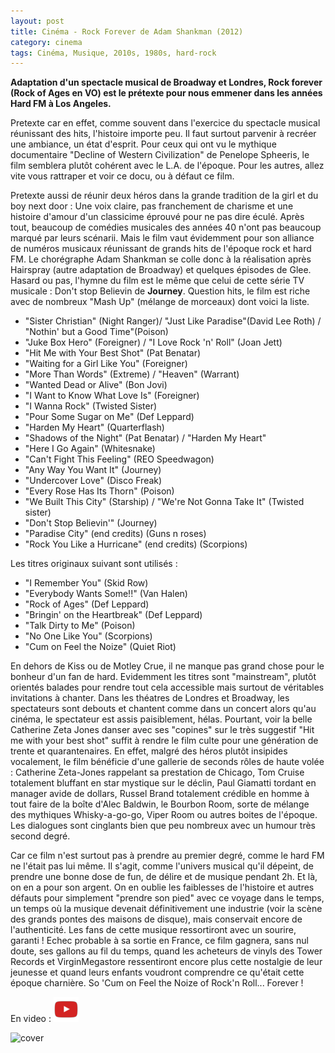 ```yaml
---
layout: post
title: Cinéma - Rock Forever de Adam Shankman (2012)
category: cinema
tags: Cinéma, Musique, 2010s, 1980s, hard-rock
---
```

**Adaptation d'un spectacle musical de Broadway et Londres, Rock forever (Rock of Ages en VO) est le prétexte pour nous emmener dans les années Hard FM à Los Angeles.**

Pretexte car en effet, comme souvent dans l'exercice du spectacle musical réunissant des hits, l'histoire importe peu. Il faut surtout parvenir à recréer une ambiance, un état d'esprit. Pour ceux qui ont vu le mythique documentaire "Decline of Western Civilization" de Penelope Spheeris, le film semblera plutôt cohérent avec le L.A. de l'époque. Pour les autres, allez vite vous rattraper et voir ce docu, ou à défaut ce film.

Pretexte aussi de réunir deux héros dans la grande tradition de la girl et du boy next door : Une voix claire, pas franchement de charisme et une histoire d'amour d'un classicime éprouvé pour ne pas dire éculé. Après tout, beaucoup de comédies musicales des années 40 n'ont pas beaucoup marqué par leurs scénarii. Mais le film vaut évidemment pour son alliance de numéros musicaux réunissant de grands hits de l'époque rock et hard FM. Le chorégraphe Adam Shankman se colle donc à la réalisation après Hairspray (autre adaptation de Broadway) et quelques épisodes de Glee. Hasard ou pas, l'hymne du film est le même que celui de cette série TV musicale : Don't stop Believin de **Journey**. Question hits, le film est riche avec de nombreux "Mash Up" (mélange de morceaux) dont voici la liste.

* "Sister Christian" (Night Ranger)/ "Just Like Paradise"(David Lee Roth) / "Nothin' but a Good Time"(Poison)
* "Juke Box Hero" (Foreigner) / "I Love Rock 'n' Roll" (Joan Jett)
* "Hit Me with Your Best Shot" (Pat Benatar)
* "Waiting for a Girl Like You" (Foreigner)
* "More Than Words" (Extreme) / "Heaven" (Warrant)
* "Wanted Dead or Alive" (Bon Jovi)
* "I Want to Know What Love Is" (Foreigner)
* "I Wanna Rock" (Twisted Sister)
* "Pour Some Sugar on Me" (Def Leppard)
* "Harden My Heart" (Quarterflash)
* "Shadows of the Night" (Pat Benatar) / "Harden My Heart"
* "Here I Go Again" (Whitesnake)
* "Can't Fight This Feeling" (REO Speedwagon)
* "Any Way You Want It" (Journey)
* "Undercover Love" (Disco Freak)
* "Every Rose Has Its Thorn" (Poison)
* "We Built This City" (Starship) / "We're Not Gonna Take It" (Twisted sister)
* "Don't Stop Believin'" (Journey)
* "Paradise City" (end credits) (Guns n roses)
* "Rock You Like a Hurricane" (end credits) (Scorpions)

Les titres originaux suivant sont utilisés :

* "I Remember You" (Skid Row)
* "Everybody Wants Some!!" (Van Halen)
* "Rock of Ages" (Def Leppard)
* "Bringin' on the Heartbreak" (Def Leppard)
* "Talk Dirty to Me" (Poison)
* "No One Like You" (Scorpions)
* "Cum on Feel the Noize" (Quiet Riot)

En dehors de Kiss ou de Motley Crue, il ne manque pas grand chose pour le bonheur d'un fan de hard. Evidemment les titres sont "mainstream", plutôt orientés balades pour rendre tout cela accessible mais surtout de véritables invitations à chanter. Dans les théatres de Londres et Broadway, les spectateurs sont debouts et chantent comme dans un concert alors qu'au cinéma, le spectateur est assis paisiblement, hélas. Pourtant, voir la belle Catherine Zeta Jones danser avec ses "copines" sur le très suggestif "Hit me with your best shot" suffit à rendre le film culte pour une génération de trente et quarantenaires. En effet, malgré des héros plutôt insipides vocalement, le film bénéficie d'une gallerie de seconds rôles de haute volée : Catherine Zeta-Jones rappelant sa prestation de Chicago, Tom Cruise totalement bluffant en star mystique sur le déclin, Paul Giamatti tordant en manager avide de dollars, Russel Brand totalement crédible en homme à tout faire de la boîte d'Alec Baldwin, le Bourbon Room, sorte de mélange des mythiques Whisky-a-go-go, Viper Room ou autres boites de l'époque. Les dialogues sont cinglants bien que peu nombreux avec un humour très second degré.

Car ce film n'est surtout pas à prendre au premier degré, comme le hard FM ne l'était pas lui même. Il s'agit, comme l'univers musical qu'il dépeint, de prendre une bonne dose de fun, de délire et de musique pendant 2h. Et là, on en a pour son argent. On en oublie les faiblesses de l'histoire et autres défauts pour simplement "prendre son pied" avec ce voyage dans le temps, un temps où la musique devenait définitivement une industrie (voir la scène des grands pontes des maisons de disque), mais conservait encore de l'authenticité. Les fans de cette musique ressortiront avec un sourire, garanti ! Echec probable à sa sortie en France, ce film gagnera, sans nul doute, ses gallons au fil du temps, quand les acheteurs de vinyls des Tower Records et VirginMegastore ressentiront encore plus cette nostalgie de leur jeunesse et quand leurs enfants voudront comprendre ce qu'était cette époque charnière. So 'Cum on Feel the Noize of Rock'n Roll... Forever !

En video : [![video](/images/youtube.png)](https://www.youtube.com/watch?v=USxhXb5VC5E)

![cover](https://filedn.eu/llqi9IBxlYouGRXYG2xlROb/img/2012/rockofages.jpg)
